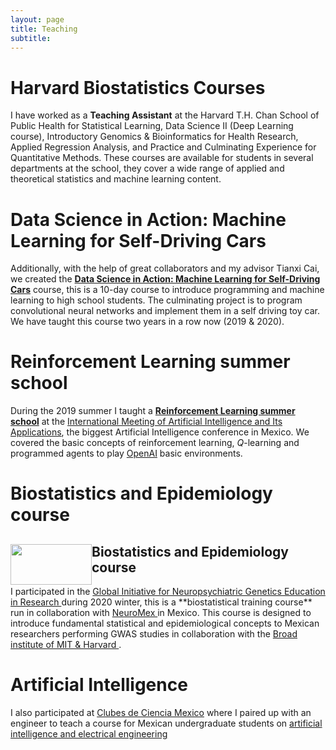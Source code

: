 ```yaml
---
layout: page
title: Teaching
subtitle: 
---
```


# Harvard Biostatistics Courses

I have worked as a **Teaching Assistant** at the Harvard T.H. Chan School of Public Health for Statistical Learning, Data Science II (Deep Learning course), Introductory Genomics & Bioinformatics for Health Research, Applied Regression Analysis, and Practice and Culminating Experience for Quantitative Methods.  These courses are available for students in several departments at the school, they cover a wide range of applied and theoretical statistics and machine learning content. 

# Data Science in Action: Machine Learning for Self-Driving Cars

Additionally, with the help of great collaborators and my advisor Tianxi Cai, we created the **[Data Science in Action: Machine Learning for Self-Driving Cars](https://www.hsph.harvard.edu/biostatistics/machine-learning-for-self-driving-cars/)** course, this is a 10-day course to introduce programming and machine learning to high school students. The culminating project is to program convolutional neural networks and implement them in a self driving toy car. We have taught this course two years in a row now (2019 & 2020).

# Reinforcement Learning summer school

During the 2019 summer I taught a **[Reinforcement Learning summer school](https://github.com/asonabend/RL_with_OpenAI)** at the [International Meeting of Artificial Intelligence and Its Applications](https://riiaa.org/), the biggest Artificial Intelligence conference in Mexico. We covered the basic concepts of reinforcement learning, $Q$-learning and programmed agents to play [OpenAI](https://gym.openai.com/) basic environments.

# Biostatistics and Epidemiology course

<div style="clear: both;">
  <div style="float: left; margin-right 1em;">
    <img src="https://asonabend.github.io/neuromex.png" width="130" height="65" alt="">
  </div>
  <div>
    <h2>Biostatistics and Epidemiology course</h2>
    <p>I participated in the  <a href="https://ginger.sph.harvard.edu/"> Global Initiative for Neuropsychiatric Genetics Education in Research </a> during 2020 winter, this is a **biostatistical training course** run in collaboration with 
      <a href="https://ginger.sph.harvard.edu/2020/02/11/ginger-on-site-training-in-campeche-mexico-january-2019/"> NeuroMex </a> in Mexico. This course is designed to introduce fundamental statistical and epidemiological concepts to Mexican researchers performing GWAS studies in collaboration with the <a href="https://www.broadinstitute.org/"> Broad institute of MIT & Harvard </a>.
</p>
  </div>
</div>


# Artificial Intelligence

I also participated at [Clubes de Ciencia Mexico](https://www.clubesdeciencia.org/) where I paired up with an engineer to teach a course for Mexican undergraduate students on [artificial intelligence and electrical engineering](https://www.clubesdeciencia.mx/estudiantes/clubes2018/)

